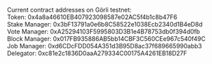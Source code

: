 Current contract addresses on Görli testnet: \
Token: 0x4a8a46610EB407923098587e02AC5f4b1c8b47F6\
 Stake Manager: 0x3bF13791a0e6b8C58522e1038Ecb2340d1B4eD8d\
 Vote Manager: 0xA25294103F5995803D3B1e4B78753db0f394d0fb\
 Block Manager: 0x017FB935886AB5bb14CBF3C560CEe967c540f49C\
 Job Manager: 0xd6CDcFDD054A351d3B95D8ac37f689665990abb3\
 Delegator: 0xc81e2c1836D0aaA279334C00175A4261EB18D27F